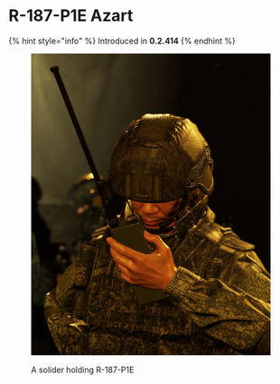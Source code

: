 # R-187-P1E Azart

{% hint style="info" %}
Introduced in **0.2.414**
{% endhint %}

<figure><img src="../../../.gitbook/assets/azart" alt=""><figcaption><p>A solider holding R-187-P1E</p></figcaption></figure>
